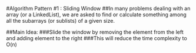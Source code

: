 #Algorithm Pattern #1 : Sliding Window
##In many problems dealing with an array (or a LinkedList), we are asked to find or calculate something among all the subarrays (or sublists) of a given size.

##Main Idea:
###Slide the window by removing the element from the left and adding element to the right
###This will reduce the time complexity to O(n)